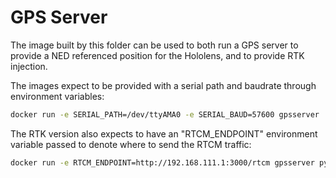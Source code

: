 # GPS Server

The image built by this folder can be used to both run a GPS server to provide
a NED referenced position for the Hololens, and to provide RTK injection.

The images expect to be provided with a serial path and baudrate through
environment variables:

```sh
docker run -e SERIAL_PATH=/dev/ttyAMA0 -e SERIAL_BAUD=57600 gpsserver
```

The RTK version also expects to have an "RTCM_ENDPOINT" environment variable
passed to denote where to send the RTCM traffic:

```sh
docker run -e RTCM_ENDPOINT=http://192.168.111.1:3000/rtcm gpsserver python rtkserver.py
```
